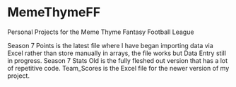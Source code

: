 # MemeThymeFF
Personal Projects for the Meme Thyme Fantasy Football League

Season 7 Points is the latest file where I have began importing data via Excel rather than store manually in arrays, the file works but Data Entry still in progress.
Season 7 Stats Old is the fully fleshed out version that has a lot of repetitive code.
Team_Scores is the Excel file for the newer version of my project.
